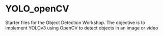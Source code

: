 # YOLO_openCV
Starter files for the Object Detection Workshop. The objective is to implement YOLOv3 using OpenCV to detect objects in an image or video
